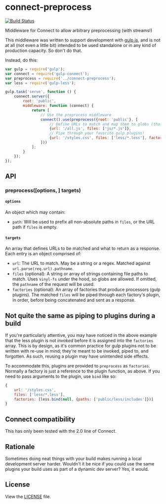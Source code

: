 connect-preprocess
==================

[![Build Status](https://travis-ci.org/wilsonjackson/connect-preprocess.svg?branch=master)](https://travis-ci.org/wilsonjackson/connect-preprocess)

Middleware for Connect to allow arbitrary preprocessing (with streams!)

This middleware was written to support development with [gulp.js](http://gulpjs.com/), and is not at all (not even a
little bit) intended to be used standalone or in any kind of production capacity. So don't do that.

Instead, do this:

```js
var gulp = require('gulp');
var connect = require('gulp-connect');
var preprocess = require('../connect-preprocess');
var less = require('gulp-less');

gulp.task('serve', function () {
	connect.server({
		root: 'public',
		middleware: function (connect) {
			return [
				// Use the preprocess middleware
				connect().use(preprocess({root: 'public'}, [
					// Define URLs to match and map them to globs (that are automatically concatenated)
					{url: '/all.js', files: ['js/*.js']},
					// Pipe through your favorite gulp plugins!
					{url: '/styles.css', files: ['less/*.less'], factories: [less]}
				]))
			];
		}
	});
});
```

API
---

### preprocess([options, ] targets)

#### `options`

An object which may contain:

- `path`: Will be used to prefix all non-absolute paths in `files`, or the URL path if `files` is empty.

#### `targets`
 
An array that defines URLs to be matched and what to return as a response. Each entry is an object comprised of:

- `url`: The URL to match. May be a string or a regex. Matched against `url.parse(req.url).pathname`.
- `files` (optional): A string or array of strings containing file paths to match. Uses `vinyl-fs` under the hood, so
  globs are allowed. If omitted, the `pathname` of the request will be used.
- `factories` (optional): An array of factories that produce processors (gulp plugins). The matched `files` will be
  piped through each factory's plugin, in order, before being concatenated and sent as a response.


Not quite the same as piping to plugins during a build
------------------------------------------------------

If you're particularly attentive, you may have noticed in the above example that the less plugin is not _invoked_ before
it is assigned into the `factories` array. This is by design, as it's common practice for gulp plugins not to be written
with re-use in mind; they're meant to be invoked, piped to, and forgotten. As such, reusing a plugin may have unintended
side effects.

To accommodate this, plugins are provided to `preprocess` as `factories`. Normally a factory is just a reference to the
plugin function, as above. If you need to pass arguments to the plugin, use `bind` like so:

```js
{
	url: '/styles.css',
	files: ['less/*.less'],
	factories: [less.bind(null, {paths: ['public/less/includes']})]
}
```

Connect compatibility
---------------------

This has only been tested with the 2.0 line of Connect.

Rationale
---------

Sometimes doing neat things with your build makes running a local development server harder. Wouldn't it be nice if you
could use the same plugins your build uses as part of a dynamic dev server? Yes, it would.

License
-------

View the [LICENSE](https://github.com/wilsonjackson/connect-preprocess/blob/master/LICENSE) file.
